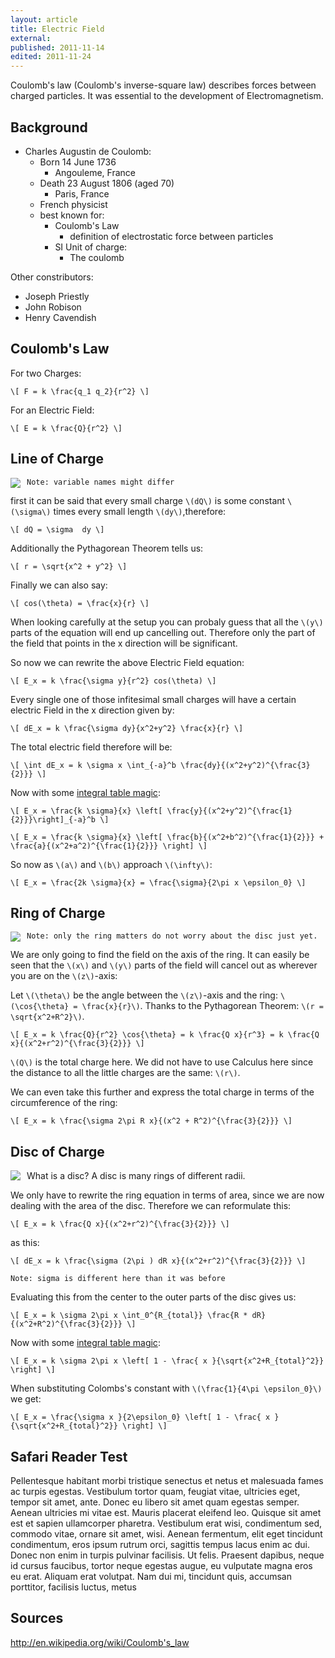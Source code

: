 ```yaml
---
layout: article
title: Electric Field
external:
published: 2011-11-14
edited: 2011-11-24
---
```


Coulomb's law (Coulomb's inverse-square law) describes forces between charged particles. It was essential to the development of Electromagnetism.

## Background

* Charles Augustin de Coulomb:
  * Born 14 June 1736
    * Angouleme, France
  * Death 23 August 1806 (aged 70)
    * Paris, France
  * French physicist
  * best known for:
    * Coulomb's Law
      * definition of electrostatic force between particles
    * SI Unit of charge: 
      * The coulomb

Other constributors:

* Joseph Priestly
* John Robison
* Henry Cavendish

## Coulomb's Law

For two Charges:

`\[
F = k \frac{q_1 q_2}{r^2}
\]`

For an Electric Field:

`\[
E = k \frac{Q}{r^2}
\]`

## Line of Charge

<img src="http://s3.amazonaws.com/answer-board-image/4b20ac70-f985-442e-86b7-8ca88f51f497.png" align="left" style="margin-right: 10px"/>

    Note: variable names might differ

first it can be said that every small charge `\(dQ\)` is some constant `\(\sigma\)` times every small length `\(dy\)`,therefore:

`\[
dQ = \sigma  dy
\]`

Additionally the Pythagorean Theorem tells us:

`\[
r = \sqrt{x^2 + y^2}
\]`

Finally we can also say:

`\[
cos(\theta) = \frac{x}{r}
\]`

When looking carefully at the setup you can probaly guess that all the `\(y\)` parts of the equation will end up cancelling out. Therefore only the part of the field that points in the x direction will be significant.

So now we can rewrite the above Electric Field equation:

`\[
E_x = k \frac{\sigma y}{r^2} cos(\theta)
\]`

Every single one of those infitesimal small charges will have a certain electric Field in the x direction given by:

`\[
dE_x = k \frac{\sigma dy}{x^2+y^2} \frac{x}{r}
\]`

The total electric field therefore will be:

`\[
\int dE_x = k \sigma x \int_{-a}^b \frac{dy}{(x^2+y^2)^{\frac{3}{2}}}
\]`

Now with some [integral table magic](http://integral-table.com/):

`\[
E_x = \frac{k \sigma}{x} \left[ \frac{y}{(x^2+y^2)^{\frac{1}{2}}}\right]_{-a}^b
\]`

`\[
E_x = \frac{k \sigma}{x} \left[ \frac{b}{(x^2+b^2)^{\frac{1}{2}}} + \frac{a}{(x^2+a^2)^{\frac{1}{2}}} \right]
\]`

So now as `\(a\)` and `\(b\)` approach `\(\infty\)`:

`\[
E_x = \frac{2k \sigma}{x} = \frac{\sigma}{2\pi x \epsilon_0}
\]`

## Ring of Charge

<img src="http://www.ic.sunysb.edu/Class/phy141md/lib/exe/fetch.php?media=phy142:lectures:ringofchargepotential.png" align="left" style="margin-right: 10px"/>

    Note: only the ring matters do not worry about the disc just yet.

We are only going to find the field on the axis of the ring. 
It can easily be seen that the `\(x\)` and `\(y\)` parts of the field will cancel out as wherever you are on the `\(z\)`-axis:

Let `\(\theta\)` be the angle between the `\(z\)`-axis and the ring: `\(\cos{\theta} = \frac{x}{r}\)`.
Thanks to the Pythagorean Theorem: `\(r = \sqrt{x^2+R^2}\)`.

`\[
E_x = k \frac{Q}{r^2} \cos{\theta} = k \frac{Q x}{r^3} = k \frac{Q x}{(x^2+r^2)^{\frac{3}{2}}}
\]`

`\(Q\)` is the total charge here. We did not have to use Calculus here since the distance to all the little charges are the same: `\(r\)`.

We can even take this further and express the total charge in terms of the circumference of the ring:

`\[
E_x = k \frac{\sigma 2\pi R x}{(x^2 + R^2)^{\frac{3}{2}}}
\]`

## Disc of Charge

<img src="http://www.ux1.eiu.edu/~cfadd/1360/25ElPot/25Images/Fig25.13.jpg" align="left" style="margin-right: 10px"/>

What is a disc? A disc is many rings of different radii.

We only have to rewrite the ring equation in terms of area, since we are now dealing with the area of the disc.
Therefore we can reformulate this:

`\[
E_x = k \frac{Q x}{(x^2+r^2)^{\frac{3}{2}}}
\]`

as this:

`\[
dE_x = k \frac{\sigma (2\pi ) dR x}{(x^2+r^2)^{\frac{3}{2}}}
\]`

    Note: sigma is different here than it was before
Evaluating this from the center to the outer parts of the disc gives us:

`\[
E_x = k \sigma 2\pi x \int_0^{R_{total}} \frac{R * dR}{(x^2+R^2)^{\frac{3}{2}}}
\]`

Now with some [integral table magic](http://integral-table.com/):

`\[
E_x = k \sigma 2\pi x \left[ 1 - \frac{ x }{\sqrt{x^2+R_{total}^2}} \right]
\]`

When substituting Colombs's constant with `\(\frac{1}{4\pi \epsilon_0}\)` we get:

`\[
E_x = \frac{\sigma x }{2\epsilon_0} \left[ 1 - \frac{ x }{\sqrt{x^2+R_{total}^2}} \right]
\]`

## Safari Reader Test

Pellentesque habitant morbi tristique senectus et netus et malesuada fames ac turpis egestas. Vestibulum tortor quam, feugiat vitae, ultricies eget, tempor sit amet, ante. Donec eu libero sit amet quam egestas semper. Aenean ultricies mi vitae est. Mauris placerat eleifend leo. Quisque sit amet est et sapien ullamcorper pharetra. Vestibulum erat wisi, condimentum sed, commodo vitae, ornare sit amet, wisi. Aenean fermentum, elit eget tincidunt condimentum, eros ipsum rutrum orci, sagittis tempus lacus enim ac dui. Donec non enim in turpis pulvinar facilisis. Ut felis. Praesent dapibus, neque id cursus faucibus, tortor neque egestas augue, eu vulputate magna eros eu erat. Aliquam erat volutpat. Nam dui mi, tincidunt quis, accumsan porttitor, facilisis luctus, metus

## Sources

http://en.wikipedia.org/wiki/Coulomb's_law